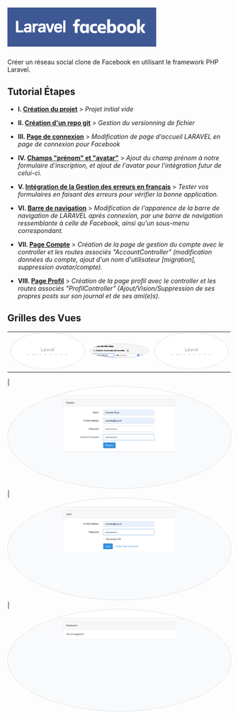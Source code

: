 # ![Logo Laravel Facebook](docs/logo-laravel-facebook.png)

Créer un réseau social clone de Facebook en utilisant le framework PHP Laravel.

## Tutorial Étapes

-   **I. [Création du projet](docs/creation-projet.md)** > _Projet initial vide_

-   **II. [Création d'un repo git](docs/creation-repo-git.md)** > _Gestion du versionning de fichier_

-   **III. [Page de connexion](docs/page-connexion.md)** > _Modification de page d'accueil LARAVEL en page de connexion pour Facebook_

-   **IV. [Champs "prénom" et "avatar"](docs/firstname-and-avatar.md)** > _Ajout du champ prénom à notre formulaire d'inscription, et ajout de l'avatar pour l'intégration futur de celui-ci._

-   **V. [Intégration de la Gestion des erreurs en français](docs/gestion-erreur-fr.md)** > _Tester vos formulaires en faisant des erreurs pour vérifier la bonne application._

-   **VI. [Barre de navigation](docs/barre-navigation.md)** > _Modification de l'apparence de la barre de navigation de LARAVEL après connexion, par une barre de navigation ressemblante à celle de Facebook, ainsi qu'un sous-menu correspondant._

-   **VII. [Page Compte](docs/page-compte.md)** > _Création de la page de gestion du compte avec le controller et les routes associés "AccountController" (modification données du compte, ajout d'un nom d'utilisateur \[migration], suppression avatar/compte)._

-   **VIII. [Page Profil](docs/page-profil.md)** > _Création de la page profil avec le controller et les routes associés "ProfilController" (Ajout/Vision/Suppression de ses propres posts sur son journal et de ses ami(e)s)._

## Grilles des Vues

|                                                                                     |                                                                                                |                                                                                     |
| :---------------------------------------------------------------------------------: | :--------------------------------------------------------------------------------------------: | :---------------------------------------------------------------------------------: |
| <img style="border-radius:50%; border:1px solid #DADDE1;" src="docs/localhost.png"> | <img style="border-radius:50%; border:1px solid #DADDE1;" src="docs/PHPMyAdmin-CreateBDD.png"> | <img style="border-radius:50%; border:1px solid #DADDE1;" src="docs/localhost.png"> |

|<img style="border-radius:50%; border:1px solid #DADDE1;" src="docs/Base-register.png"> | <img style="border-radius:50%; border:1px solid #DADDE1;" src="docs/Base-login.png"> | <img style="border-radius:50%; border:1px solid #DADDE1;" src="docs/Base-logged_in.png">
